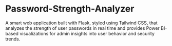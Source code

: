 # Password-Strength-Analyzer
A smart web application built with Flask, styled using Tailwind CSS, that analyzes the strength of user passwords in real time and provides Power BI-based visualizations for admin insights into user behavior and security trends.
